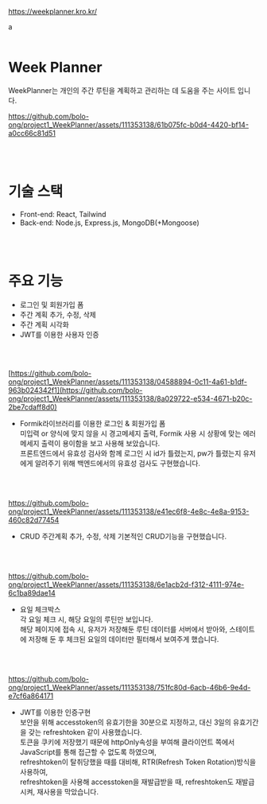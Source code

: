https://weekplanner.kro.kr/

a
</br>
</br>


# Week Planner
WeekPlanner는 개인의 주간 루틴을 계획하고 관리하는 데 도움을 주는 사이트 입니다.


https://github.com/bolo-ong/project1_WeekPlanner/assets/111353138/61b075fc-b0d4-4420-bf14-a0cc66c81d51


</br>
</br>


# 기술 스택</br>
- Front-end: React, Tailwind</br>
- Back-end: Node.js, Express.js, MongoDB(+Mongoose)


</br>
</br>


# 주요 기능</br>
- 로그인 및 회원가입 폼</br>
- 주간 계획 추가, 수정, 삭제</br>
- 주간 계획 시각화</br>
- JWT를 이용한 사용자 인증
##


</br>


[https://github.com/bolo-ong/project1_WeekPlanner/assets/111353138/04588894-0c11-4a61-b1df-963b024342f1](https://github.com/bolo-ong/project1_WeekPlanner/assets/111353138/8a029722-e534-4671-b20c-2be7cdaff8d0)


- Formik라이브러리를 이용한 로그인 & 회원가입 폼</br>
  미입력 or 양식에 맞지 않을 시 경고메세지 출력,
  Formik 사용 시 상황에 맞는 에러메세지 출력이 용이함을 보고 사용해 보았습니다.</br>
  프론트엔드에서 유효성 검사와 함께 로그인 시 id가 틀렸는지, pw가 틀렸는지 유저에게 알려주기 위해 백엔드에서의 유효성 검사도 구현했습니다.


</br>
</br>


https://github.com/bolo-ong/project1_WeekPlanner/assets/111353138/e41ec6f8-4e8c-4e8a-9153-460c82d77454

- CRUD
  주간계획 추가, 수정, 삭제 기본적인 CRUD기능을 구현했습니다.


</br>
</br>


https://github.com/bolo-ong/project1_WeekPlanner/assets/111353138/6e1acb2d-f312-4111-974e-6c1ba89dae14
- 요일 체크박스</br>
  각 요일 체크 시, 해당 요일의 루틴만 보입니다.</br>
  해당 페이지에 접속 시, 유저가 저장해둔 루틴 데이터를 서버에서 받아와, 스테이트에 저장해 둔 후 체크된 요일의 데이터만 필터해서 보여주게 했습니다.
  

</br>
</br>


https://github.com/bolo-ong/project1_WeekPlanner/assets/111353138/751fc80d-6acb-46b6-9e4d-e7cf6a864171
- JWT를 이용한 인증구현 </br>
  보안을 위해 accesstoken의 유효기한을 30분으로 지정하고, 대신 3일의 유효기간을 갖는 refreshtoken 같이 사용했습니다. </br>
  토큰을 쿠키에 저장했기 때문에 httpOnly속성을 부여해 클라이언트 쪽에서 JavaScript를 통해 접근할 수 없도록 하였으며, </br>
  refreshtoken이 탈취당했을 때를 대비해, RTR(Refresh Token Rotation)방식을 사용하여, </br>
  refreshtoken을 사용해 accesstoken을 재발급받을 때, refreshtoken도 재발급 시켜, 재사용을 막았습니다.
